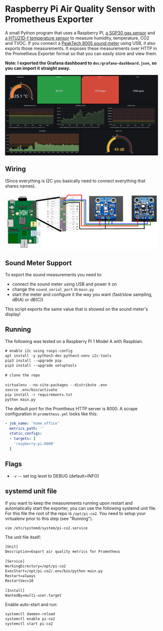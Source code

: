 # Raspberry Pi Air Quality Sensor with Prometheus Exporter

A small Python program that uses a Raspberry PI, [a SGP30 gas sensor](https://www.adafruit.com/product/3709) and [a HTU21D-f temperature sensor](https://www.adafruit.com/product/1899) to measure humidity, temperature, CO2 and TVOC. If you connect a [PeakTech 8005 sound meter](https://www.peaktech.de/productdetail/kategorie/schallpegelmessgeraete/produkt/p-8005.html) using USB, it also exports those measurements. It exposes these measurements over HTTP in the Prometheus Exporter format so that you can easily store and view them.

**Note: I exported the Grafana dashboard to ``doc/grafana-dashboard.json``, so you can import it straight away.**

![Grafana Dashboard](doc/grafana.png "Grafana Dashboard")

## Wiring

(Since everything is I2C you basically need to connect everything that shares names).

![Raspberry Pi Wiring](doc/wiring.png "Raspberry Pi Wiring")

## Sound Meter Support

To export the sound measurements you need to:

 * connect the sound meter using USB and power it on
 * change the ``sound_serial_port`` in ``main.py``
 * start the meter and configure it the way you want (fast/slow sampling, dB(A) or dB(C))

This script exports the same value that is showed on the sound meter's display! 

## Running

The following was tested on a Raspberry Pi 1 Model A with Raspbian.

``` shell
# enable i2c using raspi-config
apt install -y python3-dev python3-venv i2c-tools
pip3 install --upgrade pip
pip3 install --upgrade setuptools

# clone the repo

virtualenv --no-site-packages --distribute .env
source .env/bin/activate
pip install -r requirements.txt
python main.py
```

The default port for the Promtheus HTTP server is 8000. A scrape configuration in ``prometheus.yml`` looks like this:
``` yaml
- job_name: 'home_office'
  metrics_path: ''
  static_configs:
  - targets: [
    'raspberry-pi:8000'
  ]
```

## Flags

 * ``-v`` -- set log level to DEBUG (default=INFO)

## systemd unit file

If you want to keep the measurements running upon restart and automatically start the exporter, you can use the following systemd unit file. For this file the root of the repo is ``/opt/pi-co2``. You need to setup your virtualenv prior to this step (see "Running").
```
vim /etc/systemd/system/pi-co2.service
```

The unit file itself:
```
[Unit]
Description=Export air quality metrics for Prometheus

[Service]
WorkingDirectory=/opt/pi-co2
ExecStart=/opt/pi-co2/.env/bin/python main.py
Restart=always
RestartSec=10

[Install]
WantedBy=multi-user.target
```

Enable auto-start and run:
```
systemctl daemon-reload
systemctl enable pi-co2
systemctl start pi-co2
```